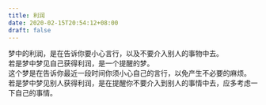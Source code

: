 ```yaml
---
title: 利润
date: 2020-02-15T20:54:12+08:00
draft: false
---
```


梦中的利润，是在告诉你要小心言行，以及不要介入别人的事物中去。<br>
若是梦中梦见自己获得利润，是一个提醒的梦。<br>
这个梦是在告诉你最近一段时间你须小心自己的言行，以免产生不必要的麻烦。<br>
若是梦中梦见别人获得利润，是在提醒你不要介入到别人的事情中去，应多考虑一下自己的事情。<br>
